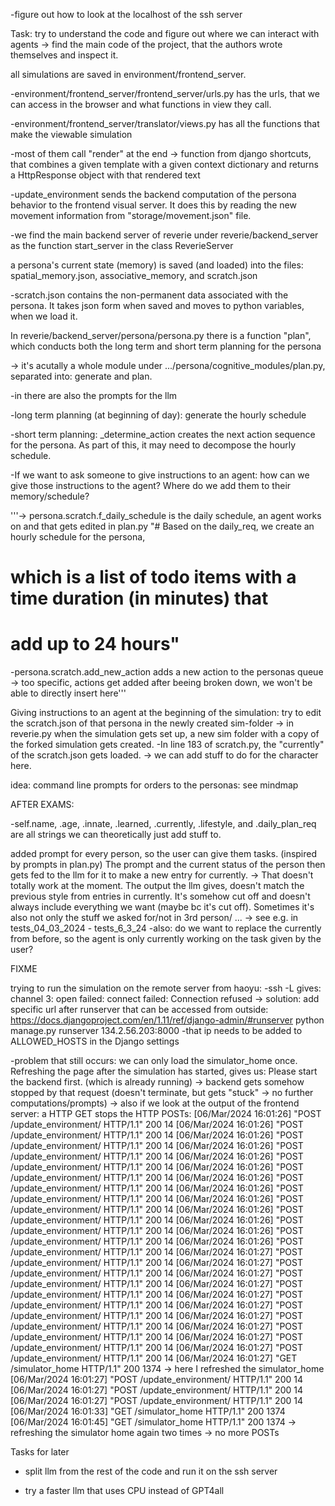-figure out how to look at the localhost of the ssh server


Task: try to understand the code and figure out where we can interact with agents
-> find the main code of the project, that the authors wrote themselves and inspect it.


all simulations are saved in environment/frontend_server.

-environment/frontend_server/frontend_server/urls.py has the urls,
that we can access in the browser and what functions in view they call.

-environment/frontend_server/translator/views.py
has all the functions that make the viewable simulation

-most of them call "render" at the end
-> function from django shortcuts, that combines a given template with a given context dictionary and returns a HttpResponse object with that rendered text

-update_environment sends the backend computation of the persona behavior to the frontend visual server. It does this by  reading the new movement information from "storage/movement.json" file.

-we find the main backend server of reverie under reverie/backend_server as the function start_server in the class ReverieServer




a persona's current state (memory) is saved (and loaded) into the files: spatial_memory.json, associative_memory, and scratch.json

-scratch.json contains the non-permanent data associated with the persona. It takes json form when saved and moves to python variables, when we load it.




In reverie/backend_server/persona/persona.py there is a function "plan", which conducts both the long term and short term planning for the persona

-> it's acutally a whole module under .../persona/cognitive_modules/plan.py,
separated into: generate and plan.

-in there are also the prompts for the llm

-long term planning (at beginning of day): generate the hourly schedule

-short term planning: _determine_action creates the next action sequence for the persona. As part of this, it may need to decompose the hourly schedule.


-If we want to ask someone to give instructions to an agent: how can we give those instructions to the agent? Where do we add them to their memory/schedule?


'''-> persona.scratch.f_daily_schedule is the daily schedule, an agent works on and that gets edited in plan.py
"# Based on the daily_req, we create an hourly schedule for the persona, 
# which is a list of todo items with a time duration (in minutes) that 
# add up to 24 hours"
-persona.scratch.add_new_action adds a new action to the personas queue
-> too specific, actions get added after beeing broken down, we won't be able to directly insert here'''


Giving instructions to an agent at the beginning of the simulation: try to edit the scratch.json of that persona in the newly created sim-folder
-> in reverie.py when the simulation gets set up, a new sim folder with a copy of the forked simulation gets created.
-In line 183 of scratch.py, the "currently" of the scratch.json gets loaded.
-> we can add stuff to do for the character here.


idea: command line prompts for orders to the personas:
see mindmap



AFTER EXAMS:


-self.name, .age, .innate, .learned, .currently, .lifestyle, and  .daily_plan_req are all strings we can theoretically just add stuff to.

added prompt for every person, so the user can give them tasks.
(inspired by prompts in plan.py)
The prompt and the current status of the person then gets fed to the llm for it to make a new entry for currently.
-> That doesn't totally work at the moment. The output the llm gives, doesn't match the previous style from entries in currently. It's somehow cut off and doesn't always include everything we want (maybe bc it's cut off). Sometimes it's also not only the stuff we asked for/not in 3rd person/ ...
-> see e.g. in tests_04_03_2024 - tests_6_3_24
-also: do we want to replace the currently from before, so the agent is only currently working on the task given by the user?

FIXME

trying to run the simulation on the remote server from haoyu:
-ssh -L gives: channel 3: open failed: connect failed: Connection refused
-> solution: add specific url after runserver that can be accessed from outside:
https://docs.djangoproject.com/en/1.11/ref/django-admin/#runserver
python manage.py runserver 134.2.56.203:8000
-that ip needs to be added to ALLOWED_HOSTS in the Django settings

-problem that still occurs: we can only load the simulator_home once. Refreshing the page after the simulation has started, gives us:
Please start the backend first. 
(which is already running)
-> backend gets somehow stopped by that request (doesn't terminate, but gets "stuck" -> no further computations/prompts)
-> also if we look at the output of the frontend server: a HTTP GET stops the HTTP POSTs:
[06/Mar/2024 16:01:26] "POST /update_environment/ HTTP/1.1" 200 14
[06/Mar/2024 16:01:26] "POST /update_environment/ HTTP/1.1" 200 14
[06/Mar/2024 16:01:26] "POST /update_environment/ HTTP/1.1" 200 14
[06/Mar/2024 16:01:26] "POST /update_environment/ HTTP/1.1" 200 14
[06/Mar/2024 16:01:26] "POST /update_environment/ HTTP/1.1" 200 14
[06/Mar/2024 16:01:26] "POST /update_environment/ HTTP/1.1" 200 14
[06/Mar/2024 16:01:26] "POST /update_environment/ HTTP/1.1" 200 14
[06/Mar/2024 16:01:26] "POST /update_environment/ HTTP/1.1" 200 14
[06/Mar/2024 16:01:26] "POST /update_environment/ HTTP/1.1" 200 14
[06/Mar/2024 16:01:26] "POST /update_environment/ HTTP/1.1" 200 14
[06/Mar/2024 16:01:26] "POST /update_environment/ HTTP/1.1" 200 14
[06/Mar/2024 16:01:26] "POST /update_environment/ HTTP/1.1" 200 14
[06/Mar/2024 16:01:26] "POST /update_environment/ HTTP/1.1" 200 14
[06/Mar/2024 16:01:27] "POST /update_environment/ HTTP/1.1" 200 14
[06/Mar/2024 16:01:27] "POST /update_environment/ HTTP/1.1" 200 14
[06/Mar/2024 16:01:27] "POST /update_environment/ HTTP/1.1" 200 14
[06/Mar/2024 16:01:27] "POST /update_environment/ HTTP/1.1" 200 14
[06/Mar/2024 16:01:27] "POST /update_environment/ HTTP/1.1" 200 14
[06/Mar/2024 16:01:27] "POST /update_environment/ HTTP/1.1" 200 14
[06/Mar/2024 16:01:27] "POST /update_environment/ HTTP/1.1" 200 14
[06/Mar/2024 16:01:27] "POST /update_environment/ HTTP/1.1" 200 14
[06/Mar/2024 16:01:27] "POST /update_environment/ HTTP/1.1" 200 14
[06/Mar/2024 16:01:27] "POST /update_environment/ HTTP/1.1" 200 14
[06/Mar/2024 16:01:27] "GET /simulator_home HTTP/1.1" 200 1374
-> here I refreshed the simulator_home
[06/Mar/2024 16:01:27] "POST /update_environment/ HTTP/1.1" 200 14
[06/Mar/2024 16:01:27] "POST /update_environment/ HTTP/1.1" 200 14
[06/Mar/2024 16:01:27] "POST /update_environment/ HTTP/1.1" 200 14
[06/Mar/2024 16:01:33] "GET /simulator_home HTTP/1.1" 200 1374
[06/Mar/2024 16:01:45] "GET /simulator_home HTTP/1.1" 200 1374
-> refreshing the simulator home again two times
-> no more POSTs





Tasks for later

- split llm from the rest of the code and run it on the ssh server

- try a faster llm that uses CPU instead of GPT4all



